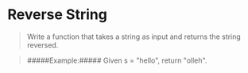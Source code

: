 Reverse String
==============

>Write a function that takes a string as input and returns the string reversed.

>#####Example:#####
>Given s = "hello", return "olleh".
